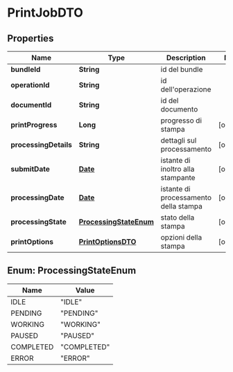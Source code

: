 
# PrintJobDTO

## Properties
Name | Type | Description | Notes
------------ | ------------- | ------------- | -------------
**bundleId** | **String** | id del bundle | 
**operationId** | **String** | id dell&#39;operazione | 
**documentId** | **String** | id del documento | 
**printProgress** | **Long** | progresso di stampa |  [optional]
**processingDetails** | **String** | dettagli sul processamento |  [optional]
**submitDate** | [**Date**](Date.md) | istante di inoltro alla stampante |  [optional]
**processingDate** | [**Date**](Date.md) | istante di processamento della stampa |  [optional]
**processingState** | [**ProcessingStateEnum**](#ProcessingStateEnum) | stato della stampa |  [optional]
**printOptions** | [**PrintOptionsDTO**](PrintOptionsDTO.md) | opzioni della stampa |  [optional]


<a name="ProcessingStateEnum"></a>
## Enum: ProcessingStateEnum
Name | Value
---- | -----
IDLE | &quot;IDLE&quot;
PENDING | &quot;PENDING&quot;
WORKING | &quot;WORKING&quot;
PAUSED | &quot;PAUSED&quot;
COMPLETED | &quot;COMPLETED&quot;
ERROR | &quot;ERROR&quot;



